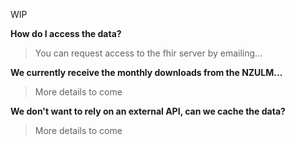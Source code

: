 
WIP

**How do I access the data?**
> You can request access to the fhir server by emailing...

**We currently receive the monthly downloads from the NZULM...**
> More details to come

**We don't want to rely on an external API, can we cache the data?**
> More details to come